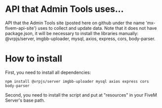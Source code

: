 # API that Admin Tools uses...

API that the Admin Tools site (posted here on github under the name 'mx-fivem-api-site') uses to collect and update data.
Note that it does not have package.json, it will be necessary to install the libraries manually: @vrpjs/server, imgbb-uploader, mysql, axios, express, cors, body-parser.

# How to install
First, you need to install all dependencies:

```
npm install @vrpjs/server imgbb-uploader mysql axios express cors body-parser
```

Second, you need to install the script and put at "resources" in your FiveM Server's base path.
